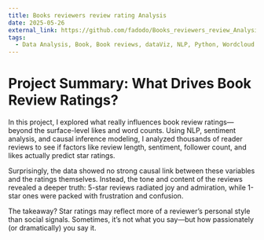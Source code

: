 ```yaml
---
title: Books reviewers review rating Analysis
date: 2025-05-26
external_link: https://github.com/fadodo/Books_reviewers_review_Analysis
tags:
  - Data Analysis, Book, Book reviews, dataViz, NLP, Python, Wordcloud
---
```


# Project Summary: What Drives Book Review Ratings?

In this project, I explored what really influences book review ratings—beyond the surface-level likes and word counts. Using NLP, sentiment analysis, and causal inference modeling, I analyzed thousands of reader reviews to see if factors like review length, sentiment, follower count, and likes actually predict star ratings.

Surprisingly, the data showed no strong causal link between these variables and the ratings themselves. Instead, the tone and content of the reviews revealed a deeper truth: 5-star reviews radiated joy and admiration, while 1-star ones were packed with frustration and confusion.

The takeaway? Star ratings may reflect more of a reviewer’s personal style than social signals. Sometimes, it’s not what you say—but how passionately (or dramatically) you say it.

<!--more-->
